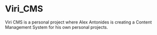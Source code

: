 # Viri_CMS
Viri CMS is a personal project where Alex Antonides is creating a Content Management System for his own personal projects.
